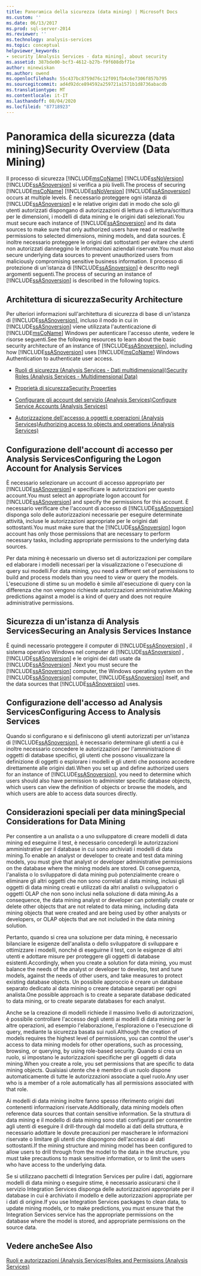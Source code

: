 ```yaml
---
title: Panoramica della sicurezza (data mining) | Microsoft Docs
ms.custom: ''
ms.date: 06/13/2017
ms.prod: sql-server-2014
ms.reviewer: ''
ms.technology: analysis-services
ms.topic: conceptual
helpviewer_keywords:
- security [Analysis Services - data mining], about security
ms.assetid: 387bde00-bcf3-4612-b27b-f9f608dbf71e
author: minewiskan
ms.author: owend
ms.openlocfilehash: 55c437bc8759d76c12f091fb4c6e7306f857b795
ms.sourcegitcommit: ad4d92dce894592a259721a1571b1d8736abacdb
ms.translationtype: MT
ms.contentlocale: it-IT
ms.lasthandoff: 08/04/2020
ms.locfileid: "87718923"
---
```

# <a name="security-overview-data-mining"></a><span data-ttu-id="a8211-102">Panoramica della sicurezza (data mining)</span><span class="sxs-lookup"><span data-stu-id="a8211-102">Security Overview (Data Mining)</span></span>
  <span data-ttu-id="a8211-103">Il processo di sicurezza [!INCLUDE[msCoName](../../includes/msconame-md.md)] [!INCLUDE[ssNoVersion](../../includes/ssnoversion-md.md)] [!INCLUDE[ssASnoversion](../../includes/ssasnoversion-md.md)] si verifica a più livelli.</span><span class="sxs-lookup"><span data-stu-id="a8211-103">The process of securing [!INCLUDE[msCoName](../../includes/msconame-md.md)] [!INCLUDE[ssNoVersion](../../includes/ssnoversion-md.md)] [!INCLUDE[ssASnoversion](../../includes/ssasnoversion-md.md)] occurs at multiple levels.</span></span> <span data-ttu-id="a8211-104">È necessario proteggere ogni istanza di [!INCLUDE[ssASnoversion](../../includes/ssasnoversion-md.md)] e le relative origini dati in modo che solo gli utenti autorizzati dispongano di autorizzazioni di lettura o di lettura/scrittura per le dimensioni, i modelli di data mining e le origini dati selezionati.</span><span class="sxs-lookup"><span data-stu-id="a8211-104">You must secure each instance of [!INCLUDE[ssASnoversion](../../includes/ssasnoversion-md.md)] and its data sources to make sure that only authorized users have read or read/write permissions to selected dimensions, mining models, and data sources.</span></span> <span data-ttu-id="a8211-105">È inoltre necessario proteggere le origini dati sottostanti per evitare che utenti non autorizzati danneggino le informazioni aziendali riservate.</span><span class="sxs-lookup"><span data-stu-id="a8211-105">You must also secure underlying data sources to prevent unauthorized users from maliciously compromising sensitive business information.</span></span> <span data-ttu-id="a8211-106">Il processo di protezione di un'istanza di [!INCLUDE[ssASnoversion](../../includes/ssasnoversion-md.md)] è descritto negli argomenti seguenti.</span><span class="sxs-lookup"><span data-stu-id="a8211-106">The process of securing an instance of [!INCLUDE[ssASnoversion](../../includes/ssasnoversion-md.md)] is described in the following topics.</span></span>  
  
##  <a name="security-architecture"></a><a name="bkmk_Architecture"></a><span data-ttu-id="a8211-107">Architettura di sicurezza</span><span class="sxs-lookup"><span data-stu-id="a8211-107">Security Architecture</span></span>  
 <span data-ttu-id="a8211-108">Per ulteriori informazioni sull'architettura di sicurezza di base di un'istanza di [!INCLUDE[ssASnoversion](../../includes/ssasnoversion-md.md)], incluso il modo in cui in [!INCLUDE[ssASnoversion](../../includes/ssasnoversion-md.md)] viene utilizzata l'autenticazione di [!INCLUDE[msCoName](../../includes/msconame-md.md)] Windows per autenticare l'accesso utente, vedere le risorse seguenti.</span><span class="sxs-lookup"><span data-stu-id="a8211-108">See the following resources to learn about the basic security architecture of an instance of [!INCLUDE[ssASnoversion](../../includes/ssasnoversion-md.md)], including how [!INCLUDE[ssASnoversion](../../includes/ssasnoversion-md.md)] uses [!INCLUDE[msCoName](../../includes/msconame-md.md)] Windows Authentication to authenticate user access.</span></span>  
  
-   [<span data-ttu-id="a8211-109">Ruoli di sicurezza &#40;Analysis Services - Dati multidimensionali&#41;</span><span class="sxs-lookup"><span data-stu-id="a8211-109">Security Roles  &#40;Analysis Services - Multidimensional Data&#41;</span></span>](../multidimensional-models/olap-logical/security-roles-analysis-services-multidimensional-data.md)  
  
-   [<span data-ttu-id="a8211-110">Proprietà di sicurezza</span><span class="sxs-lookup"><span data-stu-id="a8211-110">Security Properties</span></span>](../server-properties/security-properties.md)  
  
-   [<span data-ttu-id="a8211-111">Configurare gli account del servizio &#40;Analysis Services&#41;</span><span class="sxs-lookup"><span data-stu-id="a8211-111">Configure Service Accounts &#40;Analysis Services&#41;</span></span>](../instances/configure-service-accounts-analysis-services.md)  
  
-   [<span data-ttu-id="a8211-112">Autorizzazione dell'accesso a oggetti e operazioni &#40;Analysis Services&#41;</span><span class="sxs-lookup"><span data-stu-id="a8211-112">Authorizing access to objects and operations &#40;Analysis Services&#41;</span></span>](../multidimensional-models/authorizing-access-to-objects-and-operations-analysis-services.md)  
  
##  <a name="configuring-the-logon-account-for-analysis-services"></a><a name="bkmk_Logon"></a> <span data-ttu-id="a8211-113">Configurazione dell'account di accesso per Analysis Services</span><span class="sxs-lookup"><span data-stu-id="a8211-113">Configuring the Logon Account for Analysis Services</span></span>  
 <span data-ttu-id="a8211-114">È necessario selezionare un account di accesso appropriato per [!INCLUDE[ssASnoversion](../../includes/ssasnoversion-md.md)] e specificare le autorizzazioni per questo account.</span><span class="sxs-lookup"><span data-stu-id="a8211-114">You must select an appropriate logon account for [!INCLUDE[ssASnoversion](../../includes/ssasnoversion-md.md)] and specify the permissions for this account.</span></span> <span data-ttu-id="a8211-115">È necessario verificare che l'account di accesso di [!INCLUDE[ssASnoversion](../../includes/ssasnoversion-md.md)] disponga solo delle autorizzazioni necessarie per eseguire determinate attività, incluse le autorizzazioni appropriate per le origini dati sottostanti.</span><span class="sxs-lookup"><span data-stu-id="a8211-115">You must make sure that the [!INCLUDE[ssASnoversion](../../includes/ssasnoversion-md.md)] logon account has only those permissions that are necessary to perform necessary tasks, including appropriate permissions to the underlying data sources.</span></span>  
  
 <span data-ttu-id="a8211-116">Per data mining è necessario un diverso set di autorizzazioni per compilare ed elaborare i modelli necessari per la visualizzazione o l'esecuzione di query sui modelli.</span><span class="sxs-lookup"><span data-stu-id="a8211-116">For data mining, you need a different set of permissions to build and process models than you need to view or query the models.</span></span> <span data-ttu-id="a8211-117">L'esecuzione di stime su un modello è simile all'esecuzione di query con la differenza che non vengono richieste autorizzazioni amministrative.</span><span class="sxs-lookup"><span data-stu-id="a8211-117">Making predictions against a model is a kind of query and does not require administrative permissions.</span></span>  
  
##  <a name="securing-an-analysis-services-instance"></a><a name="bkmk_Instance"></a> <span data-ttu-id="a8211-118">Sicurezza di un'istanza di Analysis Services</span><span class="sxs-lookup"><span data-stu-id="a8211-118">Securing an Analysis Services Instance</span></span>  
 <span data-ttu-id="a8211-119">È quindi necessario proteggere il computer di [!INCLUDE[ssASnoversion](../../includes/ssasnoversion-md.md)] , il sistema operativo Windows nel computer di [!INCLUDE[ssASnoversion](../../includes/ssasnoversion-md.md)] , [!INCLUDE[ssASnoversion](../../includes/ssasnoversion-md.md)] e le origini dei dati usate da [!INCLUDE[ssASnoversion](../../includes/ssasnoversion-md.md)] .</span><span class="sxs-lookup"><span data-stu-id="a8211-119">Next you must secure the [!INCLUDE[ssASnoversion](../../includes/ssasnoversion-md.md)] computer, the Windows operating system on the [!INCLUDE[ssASnoversion](../../includes/ssasnoversion-md.md)] computer, [!INCLUDE[ssASnoversion](../../includes/ssasnoversion-md.md)] itself, and the data sources that [!INCLUDE[ssASnoversion](../../includes/ssasnoversion-md.md)] uses.</span></span>  
  
##  <a name="configuring-access-to-analysis-services"></a><a name="bkmk_Access"></a> <span data-ttu-id="a8211-120">Configurazione dell'accesso ad Analysis Services</span><span class="sxs-lookup"><span data-stu-id="a8211-120">Configuring Access to Analysis Services</span></span>  
 <span data-ttu-id="a8211-121">Quando si configurano e si definiscono gli utenti autorizzati per un'istanza di [!INCLUDE[ssASnoversion](../../includes/ssasnoversion-md.md)], è necessario determinare gli utenti a cui è inoltre necessario concedere le autorizzazioni per l'amministrazione di oggetti di database specifici, gli utenti che possono visualizzare la definizione di oggetti o esplorare i modelli e gli utenti che possono accedere direttamente alle origini dati.</span><span class="sxs-lookup"><span data-stu-id="a8211-121">When you set up and define authorized users for an instance of [!INCLUDE[ssASnoversion](../../includes/ssasnoversion-md.md)], you need to determine which users should also have permission to administer specific database objects, which users can view the definition of objects or browse the models, and which users are able to access data sources directly.</span></span>  
  
##  <a name="special-considerations-for-data-mining"></a><a name="bkmk_DMspecial"></a> <span data-ttu-id="a8211-122">Considerazioni speciali per data mining</span><span class="sxs-lookup"><span data-stu-id="a8211-122">Special Considerations for Data Mining</span></span>  
 <span data-ttu-id="a8211-123">Per consentire a un analista o a uno sviluppatore di creare modelli di data mining ed eseguirne il test, è necessario concedergli le autorizzazioni amministrative per il database in cui sono archiviati i modelli di data mining.</span><span class="sxs-lookup"><span data-stu-id="a8211-123">To enable an analyst or developer to create and test data mining models, you must give that analyst or developer administrative permissions on the database where the mining models are stored.</span></span> <span data-ttu-id="a8211-124">Di conseguenza, l'analista o lo sviluppatore di data mining può potenzialmente creare o eliminare gli altri oggetti che non sono correlati al data mining, inclusi gli oggetti di data mining creati e utilizzati da altri analisti o sviluppatori o oggetti OLAP che non sono inclusi nella soluzione di data mining.</span><span class="sxs-lookup"><span data-stu-id="a8211-124">As a consequence, the data mining analyst or developer can potentially create or delete other objects that are not related to data mining, including data mining objects that were created and are being used by other analysts or developers, or OLAP objects that are not included in the data mining solution.</span></span>  
  
 <span data-ttu-id="a8211-125">Pertanto, quando si crea una soluzione per data mining, è necessario bilanciare le esigenze dell'analista o dello sviluppatore di sviluppare e ottimizzare i modelli, nonché di eseguirne il test, con le esigenze di altri utenti e adottare misure per proteggere gli oggetti di database esistenti.</span><span class="sxs-lookup"><span data-stu-id="a8211-125">Accordingly, when you create a solution for data mining, you must balance the needs of the analyst or developer to develop, test and tune models, against the needs of other users, and take measures to protect existing database objects.</span></span> <span data-ttu-id="a8211-126">Un possibile approccio è creare un database separato dedicato al data mining o creare database separati per ogni analista.</span><span class="sxs-lookup"><span data-stu-id="a8211-126">One possible approach is to create a separate database dedicated to data mining, or to create separate databases for each analyst.</span></span>  
  
 <span data-ttu-id="a8211-127">Anche se la creazione di modelli richiede il massimo livello di autorizzazioni, è possibile controllare l'accesso degli utenti ai modelli di data mining per le altre operazioni, ad esempio l'elaborazione, l'esplorazione o l'esecuzione di query, mediante la sicurezza basata sui ruoli.</span><span class="sxs-lookup"><span data-stu-id="a8211-127">Although the creation of models requires the highest level of permissions, you can control the user's access to data mining models for other operations, such as processing, browsing, or querying, by using role-based security.</span></span> <span data-ttu-id="a8211-128">Quando si crea un ruolo, si impostano le autorizzazioni specifiche per gli oggetti di data mining.</span><span class="sxs-lookup"><span data-stu-id="a8211-128">When you create a role, you set permissions that are specific to data mining objects.</span></span> <span data-ttu-id="a8211-129">Qualsiasi utente che è membro di un ruolo dispone automaticamente di tutte le autorizzazioni associate a quel ruolo.</span><span class="sxs-lookup"><span data-stu-id="a8211-129">Any user who is a member of a role automatically has all permissions associated with that role.</span></span>  
  
 <span data-ttu-id="a8211-130">Ai modelli di data mining inoltre fanno spesso riferimento origini dati contenenti informazioni riservate.</span><span class="sxs-lookup"><span data-stu-id="a8211-130">Additionally, data mining models often reference data sources that contain sensitive information.</span></span> <span data-ttu-id="a8211-131">Se la struttura di data mining e il modello di data mining sono stati configurati per consentire agli utenti di eseguire il drill-through dal modello ai dati della struttura, è necessario adottare le dovute precauzioni per mascherare le informazioni riservate o limitare gli utenti che dispongono dell'accesso ai dati sottostanti.</span><span class="sxs-lookup"><span data-stu-id="a8211-131">If the mining structure and mining model has been configured to allow users to drill through from the model to the data in the structure, you must take precautions to mask sensitive information, or to limit the users who have access to the underlying data.</span></span>  
  
 <span data-ttu-id="a8211-132">Se si utilizzano pacchetti di Integration Services per pulire i dati, aggiornare modelli di data mining o eseguire stime, è necessario assicurarsi che il servizio Integration Services disponga delle autorizzazioni appropriate per il database in cui è archiviato il modello e delle autorizzazioni appropriate per i dati di origine.</span><span class="sxs-lookup"><span data-stu-id="a8211-132">If you use Integration Services packages to clean data, to update mining models, or to make predictions, you must ensure that the Integration Services service has the appropriate permissions on the database where the model is stored, and appropriate permissions on the source data.</span></span>  
  
## <a name="see-also"></a><span data-ttu-id="a8211-133">Vedere anche</span><span class="sxs-lookup"><span data-stu-id="a8211-133">See Also</span></span>  
 [<span data-ttu-id="a8211-134">Ruoli e autorizzazioni &#40;Analysis Services&#41;</span><span class="sxs-lookup"><span data-stu-id="a8211-134">Roles and Permissions &#40;Analysis Services&#41;</span></span>](../multidimensional-models/roles-and-permissions-analysis-services.md)  
  
  
